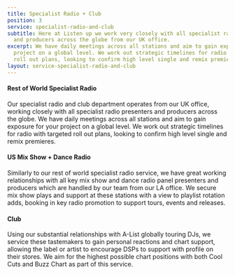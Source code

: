 ```yaml
---
title: Specialist Radio + Club
position: 3
service: specialist-radio-and-club
subtitle: Here at Listen up we work very closely with all specialist radio presenters
  and producers across the globe from our UK office.
excerpt: We have daily meetings across all stations and aim to gain exposure for your
  project on a global level. We work out strategic timelines for radio with targeted
  roll out plans, looking to confirm high level single and remix premieres.
layout: service-specialist-radio-and-club
---
```


#### Rest of World Specialist Radio

Our specialist radio and club department operates from our UK office, working closely with all specialist radio presenters and producers across the globe. We have daily meetings across all stations and aim to gain exposure for your project on a global level. We work out strategic timelines for radio with targeted roll out plans, looking to confirm high level single and remix premieres.

#### US Mix Show + Dance Radio

Similarly to our rest of world specialist radio service, we have great working relationships with all key mix show and dance radio panel presenters and producers which are handled by our team from our LA office. We secure mix show plays and support at these stations with a view to playlist rotation adds, booking in key radio promotion to support tours, events and releases.

#### Club

Using our substantial relationships with A-List globally touring DJs, we service these tastemakers to gain personal reactions and chart support, allowing the label or artist to encourage DSPs to support with profile on their stores. We aim for the highest possible chart positions with both Cool Cuts and Buzz Chart as part of this service.
